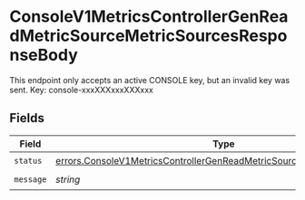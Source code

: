 # ConsoleV1MetricsControllerGenReadMetricSourceMetricSourcesResponseBody

This endpoint only accepts an active CONSOLE key, but an invalid key was sent. Key: console-xxxXXXxxxXXXxxx


## Fields

| Field                                                                                                                                                              | Type                                                                                                                                                               | Required                                                                                                                                                           | Description                                                                                                                                                        |
| ------------------------------------------------------------------------------------------------------------------------------------------------------------------ | ------------------------------------------------------------------------------------------------------------------------------------------------------------------ | ------------------------------------------------------------------------------------------------------------------------------------------------------------------ | ------------------------------------------------------------------------------------------------------------------------------------------------------------------ |
| `status`                                                                                                                                                           | [errors.ConsoleV1MetricsControllerGenReadMetricSourceMetricSourcesStatus](../../models/errors/consolev1metricscontrollergenreadmetricsourcemetricsourcesstatus.md) | :heavy_check_mark:                                                                                                                                                 | N/A                                                                                                                                                                |
| `message`                                                                                                                                                          | *string*                                                                                                                                                           | :heavy_check_mark:                                                                                                                                                 | N/A                                                                                                                                                                |
